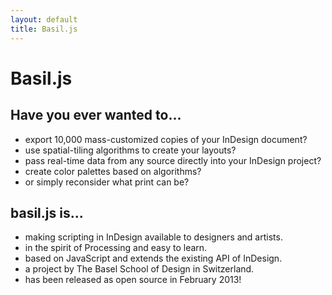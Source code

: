 ```yaml
---
layout: default
title: Basil.js
---
```


# Basil.js  

## Have you ever wanted to...

* export 10,000 mass-customized copies of your InDesign document?  
* use spatial-tiling algorithms to create your layouts?  
* pass real-time data from any source directly into your InDesign project?  
* create color palettes based on algorithms?  
* or simply reconsider what print can be?   


## basil.js is...  


* making scripting in InDesign available to designers and artists.
* in the spirit of Processing and easy to learn.
* based on JavaScript and extends the existing API of InDesign.
* a project by The Basel School of Design in Switzerland.
* has been released as open source in February 2013!